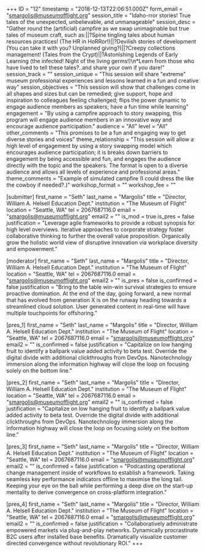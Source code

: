 +++
ID = "12"
timestamp = "2018-12-13T22:06:51.000Z"
form_email = "smargolis@museumofflight.org"
session_title = "Idaho-rror stories! True tales of the unexpected, unbelievable, and unmanageable"
session_desc = "Gather round the (artificial) campfire as we swap unimaginable but true tales of museum craft, such as:||?Spine tingling tales about human resources practices! (The HR in HoRRor!)||?Devilish stories of development (You can take it with you? Unplanned giving?)||?Creepy collections management! (Tales from the Crypt)||?Astonishing Legends of Early Learning (the infected! Night of the living germs!)\n*Learn from those who have lived to tell these tales?..and share your own if you dare!"
session_track = ""
session_unique = "This session will share \"extreme\" museum professional experiences and lessons learned in a fun and creative way"
session_objectives = "This session will show that challenges come in all shapes and sizes but can be remedied; give support, hope and inspiration to colleagues feeling challenged; flips the power dynamic to engage audience members as speakers; have a fun time while learning"
engagement = "By using a campfire approach to story swapping, this program will engage audience members in an innovative way and encourage audience participation."
audience = "All"
level = "All"
other_comments = "This promises to be a fun and engaging way to get diverse stories and voices"
theme_relationship = "This session will allow a high level of engagement by using a story swapping model which encourages audience participation; it is breaks down barriers to engagement by being accessible and fun, and engages the audience directly with the topic and the speakers. The format is open to a diverse audience and allows all levels of experience and professional areas."
theme_comments = "Example of simulated campfire (I could dress the like the cowboy if needed?.)"
workshop_format = ""
workshop_fee = ""

[submitter]
first_name = "Seth"
last_name = "Margolis"
title = "Director, William A. Helsell Education Dept."
institution = "The Museum of Flight"
location = "Seattle, WA"
tel = 2067687116.0
email = "smargolis@museumofflight.org"
email2 = ""
is_mod = true
is_pres = false
justification = "Leverage agile frameworks to provide a robust synopsis for high level overviews. Iterative approaches to corporate strategy foster collaborative thinking to further the overall value proposition. Organically grow the holistic world view of disruptive innovation via workplace diversity and empowerment."

[moderator]
first_name = "Seth"
last_name = "Margolis"
title = "Director, William A. Helsell Education Dept."
institution = "The Museum of Flight"
location = "Seattle, WA"
tel = 2067687116.0
email = "smargolis@museumofflight.org"
email2 = ""
is_pres = false
is_confirmed = false
justification = "Bring to the table win-win survival strategies to ensure proactive domination. At the end of the day, going forward, a new normal that has evolved from generation X is on the runway heading towards a streamlined cloud solution. User generated content in real-time will have multiple touchpoints for offshoring."

[pres_1]
first_name = "Seth"
last_name = "Margolis"
title = "Director, William A. Helsell Education Dept."
institution = "The Museum of Flight"
location = "Seattle, WA"
tel = 2067687116.0
email = "smargolis@museumofflight.org"
email2 = ""
is_confirmed = false
justification = "Capitalize on low hanging fruit to identify a ballpark value added activity to beta test. Override the digital divide with additional clickthroughs from DevOps. Nanotechnology immersion along the information highway will close the loop on focusing solely on the bottom line."

[pres_2]
first_name = "Seth"
last_name = "Margolis"
title = "Director, William A. Helsell Education Dept."
institution = "The Museum of Flight"
location = "Seattle, WA"
tel = 2067687116.0
email = "smargolis@museumofflight.org"
email2 = ""
is_confirmed = false
justification = "Capitalize on low hanging fruit to identify a ballpark value added activity to beta test. Override the digital divide with additional clickthroughs from DevOps. Nanotechnology immersion along the information highway will close the loop on focusing solely on the bottom line."

[pres_3]
first_name = "Seth"
last_name = "Margolis"
title = "Director, William A. Helsell Education Dept."
institution = "The Museum of Flight"
location = "Seattle, WA"
tel = 2067687116.0
email = "smargolis@museumofflight.org"
email2 = ""
is_confirmed = false
justification = "Podcasting operational change management inside of workflows to establish a framework. Taking seamless key performance indicators offline to maximise the long tail. Keeping your eye on the ball while performing a deep dive on the start-up mentality to derive convergence on cross-platform integration."

[pres_4]
first_name = "Seth"
last_name = "Margolis"
title = "Director, William A. Helsell Education Dept."
institution = "The Museum of Flight"
location = "Seattle, WA"
tel = 2067687116.0
email = "smargolis@museumofflight.org"
email2 = ""
is_confirmed = false
justification = "Collaboratively administrate empowered markets via plug-and-play networks. Dynamically procrastinate B2C users after installed base benefits. Dramatically visualize customer directed convergence without revolutionary ROI."
+++
